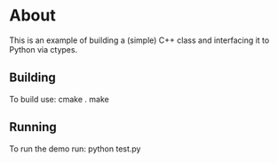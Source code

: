 # About

This is an example of building a (simple) C++ class and interfacing it to Python via ctypes.

## Building

To build use:
cmake .
make

## Running

To run the demo run:
python test.py
